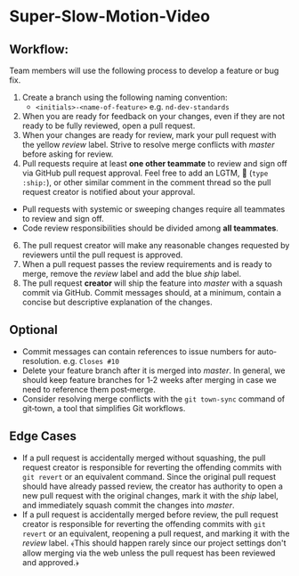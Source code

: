 # Super-Slow-Motion-Video

## Workflow:

Team members will use the following process to develop a feature or bug fix.

1. Create a branch using the following naming convention:
   * `<initials>‐<name‐of‐feature>`  e.g.  `nd‐dev‐standards`
2. When you are ready for feedback on your changes, even if they are not ready to be fully reviewed, open a pull request.
3. When your changes are ready for review, mark your pull request with the yellow  *review*  label. Strive to resolve merge conflicts with *master* before asking for review.
4. Pull requests require at least **one other teammate** to review and sign off via GitHub pull request approval. Feel free to add an LGTM, :ship: (`type :ship:`), or other similar comment in the comment thread so the pull request creator is notified about your approval. 
  * Pull requests with systemic or sweeping changes require all teammates to review and sign off.
  * Code review responsibilities should be divided among **all teammates**.
6. The pull request creator will make any reasonable changes requested by reviewers until the pull request is approved.
7. When a pull request passes the review requirements and is ready to merge, remove the *review* label and add the blue *ship* label.
8. The pull request **creator** will ship the feature into *master* with a squash commit via GitHub. Commit messages should, at a minimum, contain a concise but descriptive explanation of the changes.

## Optional
  * Commit messages can contain references to issue numbers for auto‐resolution. e.g. `Closes #10` 
  * Delete your feature branch after it is merged into *master*. In general, we should keep feature branches for 1‐2 weeks after merging in case we need to reference them post‐merge.
  * Consider resolving merge conflicts with the `git town‐sync` command of git‐town, a tool that simplifies Git workflows.
  
## Edge Cases
  * If a pull request is accidentally merged without squashing, the pull request creator is responsible for reverting the offending commits with `git revert` or an equivalent command. Since the original pull request should have already passed review, the creator has authority to open a new pull request with the original changes, mark it with the *ship* label, and immediately squash commit the changes into *master*.
  * If a pull request is accidentally merged before review, the pull request creator is responsible for reverting the offending commits with `git revert` or an equivalent, reopening a pull request, and marking it with the *review* label. ﴾This should happen rarely since our project settings don't allow merging via the web unless the pull request has been reviewed and approved.﴿
  
